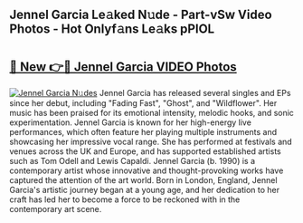 ## Jennel Garcia Le𝚊ked N𝚞de - Part-vSw Video Photos - Hot Onlyf𝚊ns Le𝚊ks pPlOL

# <h2><a href="http://ab77228.deff.icu/?id=Jennel+Garcia">🔗 New 👉🔴 Jennel Garcia VIDEO Photos</a></h2>

[![Jennel Garcia N𝚞des](https://i.imgur.com/rIISA9y.gif)](http://ab77228.deff.icu/?id=Jennel+Garcia)
Jennel Garcia has released several singles and EPs since her debut, including "Fading Fast", "Ghost", and "Wildflower". Her music has been praised for its emotional intensity, melodic hooks, and sonic experimentation. Jennel Garcia is known for her high-energy live performances, which often feature her playing multiple instruments and showcasing her impressive vocal range. She has performed at festivals and venues across the UK and Europe, and has supported established artists such as Tom Odell and Lewis Capaldi. Jennel Garcia (b. 1990) is a contemporary artist whose innovative and thought-provoking works have captured the attention of the art world. Born in London, England, Jennel Garcia's artistic journey began at a young age, and her dedication to her craft has led her to become a force to be reckoned with in the contemporary art scene.
